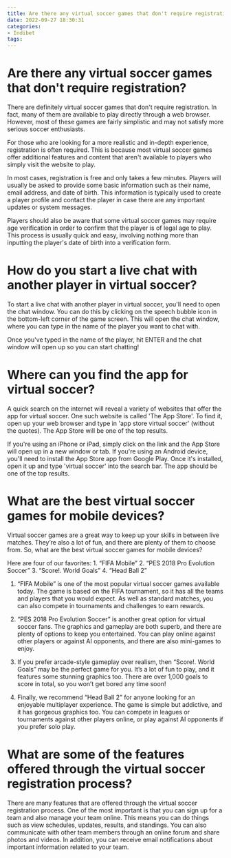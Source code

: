 ```yaml
---
title: Are there any virtual soccer games that don't require registration
date: 2022-09-27 18:30:31
categories:
- Indibet
tags:
---
```



# Are there any virtual soccer games that don't require registration?

There are definitely virtual soccer games that don't require registration. In fact, many of them are available to play directly through a web browser. However, most of these games are fairly simplistic and may not satisfy more serious soccer enthusiasts.

For those who are looking for a more realistic and in-depth experience, registration is often required. This is because most virtual soccer games offer additional features and content that aren't available to players who simply visit the website to play.

In most cases, registration is free and only takes a few minutes. Players will usually be asked to provide some basic information such as their name, email address, and date of birth. This information is typically used to create a player profile and contact the player in case there are any important updates or system messages.

Players should also be aware that some virtual soccer games may require age verification in order to confirm that the player is of legal age to play. This process is usually quick and easy, involving nothing more than inputting the player's date of birth into a verification form.

# How do you start a live chat with another player in virtual soccer?

To start a live chat with another player in virtual soccer, you'll need to open the chat window. You can do this by clicking on the speech bubble icon in the bottom-left corner of the game screen. This will open the chat window, where you can type in the name of the player you want to chat with.

Once you've typed in the name of the player, hit ENTER and the chat window will open up so you can start chatting!

# Where can you find the app for virtual soccer?

A quick search on the internet will reveal a variety of websites that offer the app for virtual soccer. One such website is called 'The App Store'. To find it, open up your web browser and type in 'app store virtual soccer' (without the quotes). The App Store will be one of the top results.

If you're using an iPhone or iPad, simply click on the link and the App Store will open up in a new window or tab. If you're using an Android device, you'll need to install the App Store app from Google Play. Once it's installed, open it up and type 'virtual soccer' into the search bar. The app should be one of the top results.

# What are the best virtual soccer games for mobile devices?

Virtual soccer games are a great way to keep up your skills in between live matches. They’re also a lot of fun, and there are plenty of them to choose from. So, what are the best virtual soccer games for mobile devices?

Here are four of our favorites: 1. “FIFA Mobile” 2. “PES 2018 Pro Evolution Soccer” 3. “Score!. World Goals” 4. “Head Ball 2”

1. “FIFA Mobile” is one of the most popular virtual soccer games available today. The game is based on the FIFA tournament, so it has all the teams and players that you would expect. As well as standard matches, you can also compete in tournaments and challenges to earn rewards.

2. “PES 2018 Pro Evolution Soccer” is another great option for virtual soccer fans. The graphics and gameplay are both superb, and there are plenty of options to keep you entertained. You can play online against other players or against AI opponents, and there are also mini-games to enjoy.

3. If you prefer arcade-style gameplay over realism, then “Score!. World Goals” may be the perfect game for you. It’s a lot of fun to play, and it features some stunning graphics too. There are over 1,000 goals to score in total, so you won’t get bored any time soon!

4. Finally, we recommend “Head Ball 2” for anyone looking for an enjoyable multiplayer experience. The game is simple but addictive, and it has gorgeous graphics too. You can compete in leagues or tournaments against other players online, or play against AI opponents if you prefer solo play.

# What are some of the features offered through the virtual soccer registration process?

There are many features that are offered through the virtual soccer registration process. One of the most important is that you can sign up for a team and also manage your team online. This means you can do things such as view schedules, updates, results, and standings. You can also communicate with other team members through an online forum and share photos and videos. In addition, you can receive email notifications about important information related to your team.